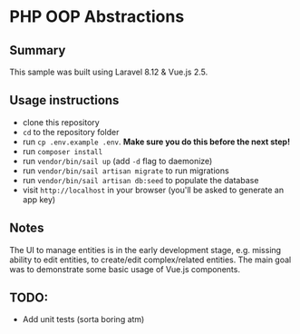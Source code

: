 # PHP OOP Abstractions

## Summary
This sample was built using Laravel 8.12 & Vue.js 2.5.

## Usage instructions
- clone this repository
- `cd` to the repository folder
- run `cp .env.example .env`. **Make sure you do this before the next step!**
- run `composer install`
- run `vendor/bin/sail up` (add `-d` flag to daemonize)
- run `vendor/bin/sail artisan migrate` to run migrations
- run `vendor/bin/sail artisan db:seed` to populate the database
- visit `http://localhost` in your browser (you'll be asked to generate an app key)

## Notes
The UI to manage entities is in the early development stage, e.g. missing ability
to edit entities, to create/edit complex/related entities. The main
goal was to demonstrate some basic usage of Vue.js components.

## TODO:
- Add unit tests (sorta boring atm)
